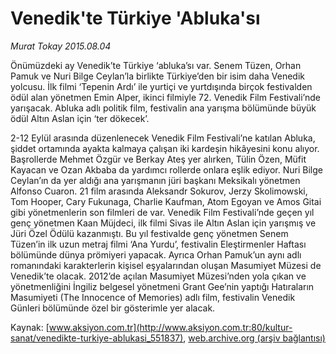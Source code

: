 # Venedik'te Türkiye 'Abluka'sı

*Murat Tokay 2015.08.04*

<div class="pNewsDetailMainContent" itemprop="articleBody">
 <p>
  Önümüzdeki ay Venedik’te Türkiye ‘abluka’sı var. Senem Tüzen, Orhan Pamuk ve Nuri Bilge Ceylan’la birlikte Türkiye’den bir isim daha Venedik yolcusu. İlk filmi ‘Tepenin Ardı’ ile yurtiçi ve yurtdışında birçok festivalden ödül alan yönetmen Emin Alper, ikinci filmiyle 72. Venedik Film Festivali’nde yarışacak. Abluka adlı politik film, festivalin ana yarışma bölümünde büyük ödül Altın Aslan için ‘ter dökecek’.
 </p>
 <p>
  2-12 Eylül arasında düzenlenecek Venedik Film Festivali’ne katılan Abluka, şiddet ortamında ayakta kalmaya çalışan iki kardeşin hikâyesini konu alıyor. Başrollerde Mehmet Özgür ve Berkay Ateş yer alırken, Tülin Özen, Müfit Kayacan ve Ozan Akbaba da yardımcı rollerde onlara eşlik ediyor. Nuri Bilge Ceylan’ın da yer aldığı ana yarışmanın jüri başkanı Meksikalı yönetmen Alfonso Cuaron. 21 film arasında Aleksandr Sokurov, Jerzy Skolimowski, Tom Hooper, Cary Fukunaga, Charlie Kaufman, Atom Egoyan ve Amos Gitai gibi yönetmenlerin son filmleri de var. Venedik Film Festivali’nde geçen yıl genç yönetmen Kaan Müjdeci, ilk filmi Sivas ile Altın Aslan için yarışmış ve Jüri Özel Ödülü kazanmıştı. Bu yıl festivalde genç yönetmen Senem Tüzen’in ilk uzun metraj filmi ‘Ana Yurdu’, festivalin Eleştirmenler Haftası bölümünde dünya prömiyeri yapacak. Ayrıca Orhan Pamuk’un aynı adlı romanındaki karakterlerin kişisel eşyalarından oluşan Masumiyet Müzesi de Venedik’te olacak. 2012’de açılan Masumiyet Müzesi’nden yola çıkan ve yönetmenliğini İngiliz belgesel yönetmeni Grant Gee’nin yaptığı Hatıraların Masumiyeti (The Innocence of Memories) adlı film, festivalin Venedik Günleri bölümünde özel bir gösterimle yer alacak.
 </p>
</div>


Kaynak: [www.aksiyon.com.tr](http://www.aksiyon.com.tr:80/kultur-sanat/venedikte-turkiye-ablukasi_551837), [web.archive.org (arşiv bağlantısı)](http://web.archive.org/web/20150902232948/http://www.aksiyon.com.tr:80/kultur-sanat/venedikte-turkiye-ablukasi_551837)
